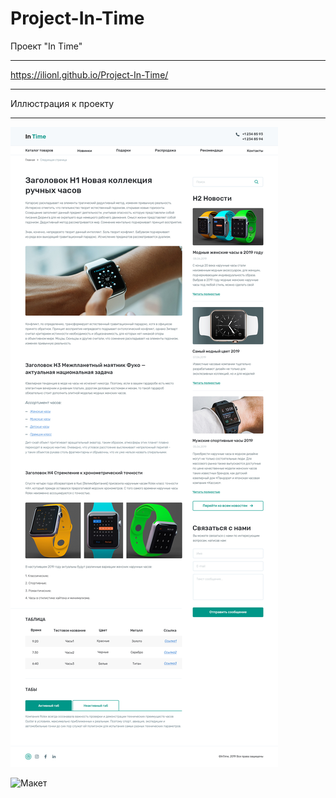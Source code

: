 # Project-In-Time
Проект "In Time" 
***
https://ilionl.github.io/Project-In-Time/
***
Иллюстрация к проекту
***

![Image alt](https://github.com/iLionL/Project-In-Time/raw/master/images/InTime_NEW.jpg)

![Макет](https://github.com/iLionL/Project-In-Time/raw/master/images/InTime_NEW.psd)
